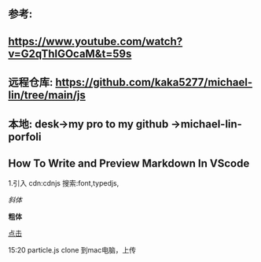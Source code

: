 ## 参考:
## https://www.youtube.com/watch?v=G2qThIGOcaM&t=59s
## 远程仓库: https://github.com/kaka5277/michael-lin/tree/main/js
## 本地: desk->my pro to my github ->michael-lin-porfoli
## How To Write and Preview Markdown In VScode

1.引入 cdn:cdnjs 搜索:font,typedjs,

_斜体_

<!-- 注释,不显示 -->

**粗体**

<!-- [点文字](link) -->

[点击](http:google.com)

15:20 particle.js
clone 到mac电脑，上传